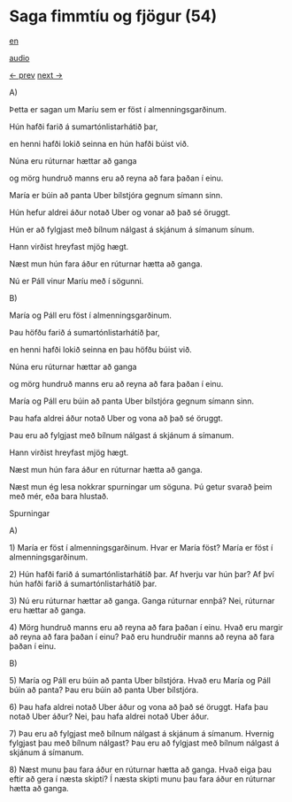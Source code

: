 # Saga fimmtíu og fjögur (54)

[en](../en/story_54.md)

[audio](../audio/story_54.mp3)

[← prev](../is/story_53.md)
[next →](../is/story_55.md)

A\)

Þetta er sagan um Maríu sem er föst í almenningsgarðinum.

Hún hafði farið á sumartónlistarhátið þar,

en henni hafði lokið seinna en hún hafði búist við.

Núna eru rúturnar hættar að ganga

og mörg hundruð manns eru að reyna að fara þaðan í einu.

María er búin að panta Uber bílstjóra gegnum símann sinn.

Hún hefur aldrei áður notað Uber og vonar að það sé öruggt.

Hún er að fylgjast með bílnum nálgast á skjánum á símanum sínum.

Hann virðist hreyfast mjög hægt.

Næst mun hún fara áður en rúturnar hætta að ganga.

Nú er Páll vinur Maríu með í sögunni.

B\)

María og Páll eru föst í almenningsgarðinum.

Þau höfðu farið á sumartónlistarhátíð þar,

en henni hafði lokið seinna en þau höfðu búist við.

Núna eru rúturnar hættar að ganga

og mörg hundruð manns eru að reyna að fara þaðan í einu.

María og Páll eru búin að panta Uber bílstjóra gegnum símann sinn.

Þau hafa aldrei áður notað Uber og vona að það sé öruggt.

Þau eru að fylgjast með bílnum nálgast á skjánum á símanum.

Hann virðist hreyfast mjög hægt.

Næst mun hún fara áður en rúturnar hætta að ganga.

Næst mun ég lesa nokkrar spurningar um söguna. Þú getur svarað þeim með
mér, eða bara hlustað.

Spurningar

A\)

1\) María er föst í almenningsgarðinum. Hvar er María föst? María er
föst í almenningsgarðinum.

2\) Hún hafði farið á sumartónlistarhátíð þar. Af hverju var hún þar? Af
því hún hafði farið á sumartónlistarhátíð þar.

3\) Nú eru rúturnar hættar að ganga. Ganga rúturnar ennþá? Nei, rúturnar
eru hættar að ganga.

4\) Mörg hundruð manns eru að reyna að fara þaðan í einu. Hvað eru
margir að reyna að fara þaðan í einu? Það eru hundruðir manns að reyna
að fara þaðan í einu.

B\)

5\) María og Páll eru búin að panta Uber bílstjóra. Hvað eru María og
Páll búin að panta? Þau eru búin að panta Uber bílstjóra.

6\) Þau hafa aldrei notað Uber áður og vona að það sé öruggt. Hafa þau
notað Uber áður? Nei, þau hafa aldrei notað Uber áður.

7\) Þau eru að fylgjast með bílnum nálgast á skjánum á símanum. Hvernig
fylgjast þau með bílnum nálgast? Þau eru að fylgjast með bílnum nálgast
á skjánum á símanum.

8\) Næst munu þau fara áður en rúturnar hætta að ganga. Hvað eiga þau
eftir að gera í næsta skipti? Í næsta skipti munu þau fara áður en
rúturnar hætta að ganga.
